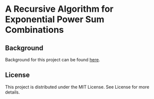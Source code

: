 # A Recursive Algorithm for Exponential Power Sum Combinations

## Background

Background for this project can be found [here](www.thecjthompson.com/docs/published/polyfeatures.pdf).

## License

This project is distributed under the MIT License. See License for more details.